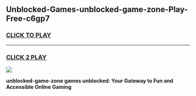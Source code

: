 
## Unblocked-Games-unblocked-game-zone-Play-Free-c6gp7
<h3>
<a href="https://premium76.site?title=unblocked-game-zone&ref=20A">CLICK TO PLAY</a></h3>
<hr>

<h3>
<a href="https://premium76.site?title=unblocked-game-zone&ref=20A">CLICK 2 PLAY</a>
  
</h3>

<a href="https://premium76.site?title=unblocked-game-zone&ref=20A"><img src="https://clearcache.store/games.png"></a>


**unblocked-game-zone games unblocked: Your Gateway to Fun and Accessible Online Gaming**
